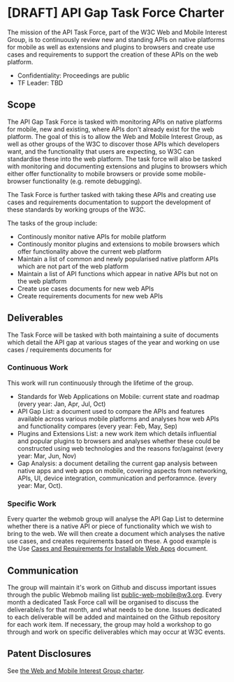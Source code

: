 # [DRAFT] API Gap Task Force Charter

The mission of the API Task Force, part of the W3C Web and Mobile Interest Group, is to continuously review new and standing APIs on native platforms for mobile as well as extensions and plugins to browsers and create use cases and requirements to support the creation of these APIs on the web platform. 

* Confidentiality: Proceedings are public
* TF Leader: TBD

## Scope

The API Gap Task Force is tasked with monitoring APIs on native platforms for mobile, new and existing, where APIs don't already exist for the web platform. The goal of this is to allow the Web and Mobile Interest Group, as well as other groups of the W3C to discover those APIs which developers want, and the functionality that users are expecting, so W3C can standardise these into the web platform. The task force will also be tasked with monitoring and documenting extensions and plugins to browsers which either offer functionality to mobile browsers or provide some mobile-browser functionality (e.g. remote debugging). 

The Task Force is further tasked with taking these APIs and creating use cases and requirements documentation to support the development of these standards by working groups of the W3C.

The tasks of the group include:

* Continously monitor native APIs for mobile platform
* Continously monitor plugins and extensions to mobile browsers which offer functionality above the current web platform
* Maintain a list of common and newly popularised native platform APIs which are not part of the web platform
* Maintain a list of API functions which appear in native APIs but not on the web platform
* Create use cases documents for new web APIs
* Create requirements documents for new web APIs

## Deliverables
The Task Force will be tasked with both maintaining a suite of documents which detail the API gap at various stages of the year and working on use cases / requirements documents for 

### Continuous Work
This work will run continuously through the lifetime of the group.

* Standards for Web Applications on Mobile: current state and roadmap (every year: Jan, Apr, Jul, Oct)
* API Gap List: a document used to compare the APIs and features available across various mobile platforms and analyses how web APIs and functionality compares (every year: Feb, May, Sep)
* Plugins and Extensions List: a new work item which details influential and popular plugins to browsers and analyses whether these could be constructed using web technologies and the reasons for/against (every year: Mar, Jun, Nov)
* Gap Analysis: a document detailing the current gap analysis between native apps and web apps on mobile, covering aspects from networking, APIs, UI, device integration, communication and perforamnce.  (every year: Mar, Oct).

### Specific Work
Every quarter the webmob group will analyse the API Gap List to determine whether there is a native API or piece of functionality which we wish to bring to the web. We will then create a document which analyses the native use cases, and creates requirements based on these. A good example is the Use [Cases and Requirements for Installable Web Apps](http://w3c-webmob.github.io/installable-webapps/) document.

## Communication
The group will maintain it's work on Github and discuss important issues through the public Webmob mailing list [public-web-mobile@w3.org](public-web-mobile@w3.org). Every month a dedicated Task Force call will be organised to discuss the deliverable/s for that month, and what needs to be done. Issues dedicated to each deliverable will be added and maintained on the Github repository for each work item. If necessary, the group may hold a workshop to go through and work on specific deliverables which may occur at W3C events. 

## Patent Disclosures
See [the Web and Mobile Interest Group charter](http://www.w3.org/2013/07/webmobile-ig-charter.html#patentpolicy).
